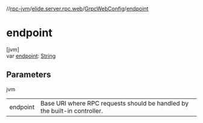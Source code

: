 //[rpc-jvm](../../../index.md)/[elide.server.rpc.web](../index.md)/[GrpcWebConfig](index.md)/[endpoint](endpoint.md)

# endpoint

[jvm]\
var [endpoint](endpoint.md): [String](https://kotlinlang.org/api/latest/jvm/stdlib/kotlin/-string/index.html)

## Parameters

jvm

| | |
|---|---|
| endpoint | Base URI where RPC requests should be handled by the built-in controller. |
